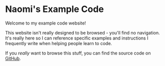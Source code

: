 # Naomi's Example Code

Welcome to my example code website!

This website isn't really designed to be browsed - you'll find no navigation. It's really here so I can reference specific examples and instructions I frequently write when helping people learn to code.

If you _really_ want to browse this stuff, you can find the source code on [GitHub](https://github.com/naomi-lgbt/examples).
